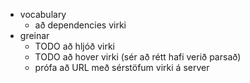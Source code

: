 - vocabulary
  - að dependencies virki
- greinar
  - TODO að hljóð virki
  - TODO að hover virki (sér að rétt hafi verið parsað)
  - prófa að URL með sérstöfum virki á server
